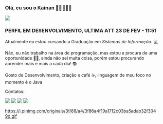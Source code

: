 ### Olá, eu sou o Kainan 👋🏻👨🏻‍💻 

<img src="https://dangihavealotofbooks.neocities.org/img/CoffeeMug.gif" />

### PERFIL EM DESENVOLVIMENTO, ULTIMA ATT 23 DE FEV - 11:51

Atualmente eu estou cursando a Graduação em *Sistemas de Informação.* 💻

Não, eu não trabalho na área de programação, mas estou a procura de uma oportunidade ✍🏻, 
ainda não sei muita coisa, porém estou procurando aprender mais e mais a cada dia! 📚

Gosto de Desenvolvimento, criação e café ☕, linguagem de meu foco no momento é o Java


Contatos:

<a href="https://twitter.com/kainangs"><img src="https://img.shields.io/badge/Twitter-1DA1F2?style=for-the-badge&logo=twitter&logoColor=white" /><a/>
<a href="https://www.facebook.com/kainan.gomes.73"><img src="https://img.shields.io/badge/Facebook-1877F2?style=for-the-badge&logo=facebook&logoColor=white" /><a/>
<a href="https://www.instagram.com/kainan.gomesz/"><img src="https://img.shields.io/badge/Instagram-E4405F?style=for-the-badge&logo=instagram&logoColor=white" /><a/>
<a href="https://www.linkedin.com/in/kainan-gomes-b146a617b"><img src="https://img.shields.io/badge/LinkedIn-0077B5?style=for-the-badge&logo=linkedin&logoColor=white" /><a/>


https://i.pinimg.com/originals/3f/86/a4/3f86a4f19a1712c03ba5adab32f3049d.gif

